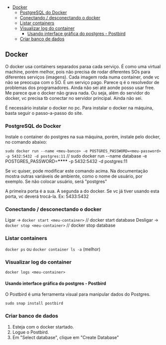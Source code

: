 <!-- TOC -->

- [Docker](#docker)
  - [PostgreSQL do Docker](#postgresql-do-docker)
  - [Conectando / desconectando o docker](#conectando--desconectando-o-docker)
  - [Listar containers](#listar-containers)
  - [Visualizar log do container](#visualizar-log-do-container)
    - [Usando interface gráfica do postgres - Postbird](#usando-interface-gráfica-do-postgres---postbird)
  - [Criar banco de dados](#criar-banco-de-dados)

<!-- /TOC -->

## Docker

O docker usa containers separados paraa cada serviço. É como uma virtual
machine, porém melhor, pois não precisa de rodar diferentes SOs para diferentes
serviços (imagens). Cada imagem roda numa container, onde vc não se preocupa com
o SO. É um serviço pago. Parece q é o resolvedor de problemas dos programadores.
Ainda não sei até aonde posso usar free. Me parece que o docker não grava nada.
Ou seja, além do servidor do docker, vc precisa tb conectar no servidor
principal. Ainda não sei.

É necessário instalar o docker no pc. Para instalar o docker na máquina, basta
seguir o passo-a-passo do site.

### PostgreSQL do Docker

Instale o container do postgres na sua máquina, porém, instale pelo docker, no
comando abaixo:

`sudo docker run --name <meu-banco> -e POSTGRES_PASSWORD=<meu-password> -p 5432:5432 -d postgres:11`
// sudo docker run --name database -e POSTGRES_PASSWORD=**\*\*\*\*** -p 5432:5432 -d postgres:11

Se vc quiser, pode modificar este comando acima. Na documentação mostra outras
variáveis de ambiente, como o nome de usuário, por exemplo. Se não colocar
usuário, será "postgres"

A primeira porta é a sua. A segunda a do docker. Se vc já tiver usando esta
porta, vc deverá trocá-la.
Ex: 5433:5432

### Conectando / desconectando o docker

Ligar -> `docker start <meu-container>` // docker start database
Desligar -> `docker stop <meu-container>` // docker stop database

### Listar containers

`docker ps`
ou
`docker container ls -a` (melhor)

### Visualizar log do container

`docker logs <meu-container>`

#### Usando interface gráfica do postgres - Postbird

O Postbird é uma ferramenta visual para manipular dados do Postgres.

`sudo snap install postbird`

### Criar banco de dados

1. Esteja com o docker startado.
2. Logue o Postbird.
3. Em "Select database", clique em "Create Database"

